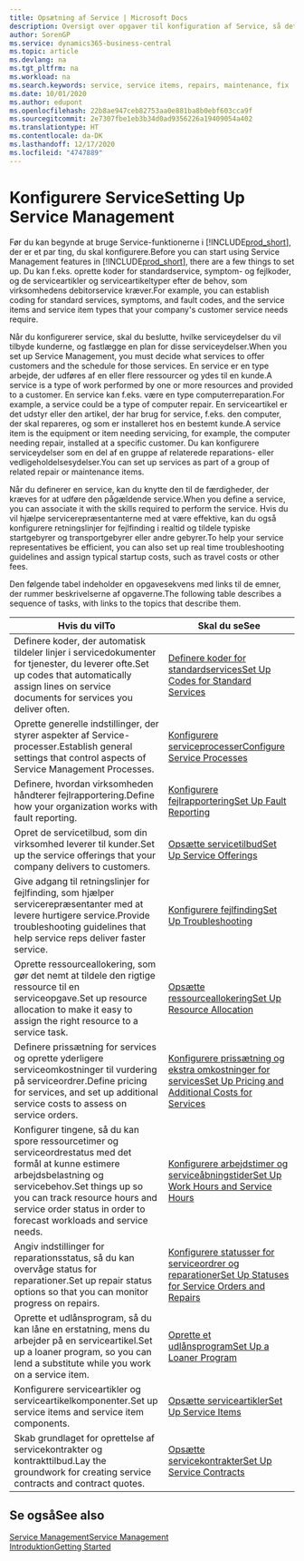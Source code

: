 ```yaml
---
title: Opsætning af Service | Microsoft Docs
description: Oversigt over opgaver til konfiguration af Service, så det passer til den måde, organisationen administrerer sine tjenester på.
author: SorenGP
ms.service: dynamics365-business-central
ms.topic: article
ms.devlang: na
ms.tgt_pltfrm: na
ms.workload: na
ms.search.keywords: service, service items, repairs, maintenance, fix
ms.date: 10/01/2020
ms.author: edupont
ms.openlocfilehash: 22b8ae947ceb82753aa0e881ba8b0ebf603cca9f
ms.sourcegitcommit: 2e7307fbe1eb3b34d0ad9356226a19409054a402
ms.translationtype: HT
ms.contentlocale: da-DK
ms.lasthandoff: 12/17/2020
ms.locfileid: "4747889"
---
```

# <a name="setting-up-service-management"></a><span data-ttu-id="97e26-103">Konfigurere Service</span><span class="sxs-lookup"><span data-stu-id="97e26-103">Setting Up Service Management</span></span>
<span data-ttu-id="97e26-104">Før du kan begynde at bruge Service-funktionerne i [!INCLUDE[prod_short](includes/prod_short.md)], der er et par ting, du skal konfigurere.</span><span class="sxs-lookup"><span data-stu-id="97e26-104">Before you can start using Service Management features in [!INCLUDE[prod_short](includes/prod_short.md)], there are a few things to set up.</span></span> <span data-ttu-id="97e26-105">Du kan f.eks. oprette koder for standardservice, symptom- og fejlkoder, og de serviceartikler og serviceartikeltyper efter de behov, som virksomhedens debitorservice kræver.</span><span class="sxs-lookup"><span data-stu-id="97e26-105">For example, you can establish coding for standard services, symptoms, and fault codes, and the service items and service item types that your company's customer service needs require.</span></span>  

<span data-ttu-id="97e26-106">Når du konfigurerer service, skal du beslutte, hvilke serviceydelser du vil tilbyde kunderne, og fastlægge en plan for disse serviceydelser.</span><span class="sxs-lookup"><span data-stu-id="97e26-106">When you set up Service Management, you must decide what services to offer customers and the schedule for those services.</span></span> <span data-ttu-id="97e26-107">En service er en type arbejde, der udføres af en eller flere ressourcer og ydes til en kunde.</span><span class="sxs-lookup"><span data-stu-id="97e26-107">A service is a type of work performed by one or more resources and provided to a customer.</span></span> <span data-ttu-id="97e26-108">En service kan f.eks. være en type computerreparation.</span><span class="sxs-lookup"><span data-stu-id="97e26-108">For example, a service could be a type of computer repair.</span></span> <span data-ttu-id="97e26-109">En serviceartikel er det udstyr eller den artikel, der har brug for service, f.eks. den computer, der skal repareres, og som er installeret hos en bestemt kunde.</span><span class="sxs-lookup"><span data-stu-id="97e26-109">A service item is the equipment or item needing servicing, for example, the computer needing repair, installed at a specific customer.</span></span> <span data-ttu-id="97e26-110">Du kan konfigurere serviceydelser som en del af en gruppe af relaterede reparations- eller vedligeholdelsesydelser.</span><span class="sxs-lookup"><span data-stu-id="97e26-110">You can set up services as part of a group of related repair or maintenance items.</span></span>  
  
<span data-ttu-id="97e26-111">Når du definerer en service, kan du knytte den til de færdigheder, der kræves for at udføre den pågældende service.</span><span class="sxs-lookup"><span data-stu-id="97e26-111">When you define a service, you can associate it with the skills required to perform the service.</span></span> <span data-ttu-id="97e26-112">Hvis du vil hjælpe servicerepræsentanterne med at være effektive, kan du også konfigurere retningslinjer for fejlfinding i realtid og tildele typiske startgebyrer og transportgebyrer eller andre gebyrer.</span><span class="sxs-lookup"><span data-stu-id="97e26-112">To help your service representatives be efficient, you can also set up real time troubleshooting guidelines and assign typical startup costs, such as travel costs or other fees.</span></span>  

<span data-ttu-id="97e26-113">Den følgende tabel indeholder en opgavesekvens med links til de emner, der rummer beskrivelserne af opgaverne.</span><span class="sxs-lookup"><span data-stu-id="97e26-113">The following table describes a sequence of tasks, with links to the topics that describe them.</span></span>  
  
| <span data-ttu-id="97e26-114">Hvis du vil</span><span class="sxs-lookup"><span data-stu-id="97e26-114">To</span></span> | <span data-ttu-id="97e26-115">Skal du se</span><span class="sxs-lookup"><span data-stu-id="97e26-115">See</span></span> |
| --- | --- |
| <span data-ttu-id="97e26-116">Definere koder, der automatisk tildeler linjer i servicedokumenter for tjenester, du leverer ofte.</span><span class="sxs-lookup"><span data-stu-id="97e26-116">Set up codes that automatically assign lines on service documents for services you deliver often.</span></span> |[<span data-ttu-id="97e26-117">Definere koder for standardservices</span><span class="sxs-lookup"><span data-stu-id="97e26-117">Set Up Codes for Standard Services</span></span>](service-how-setup-service-coding.md)|
| <span data-ttu-id="97e26-118">Oprette generelle indstillinger, der styrer aspekter af Service-processer.</span><span class="sxs-lookup"><span data-stu-id="97e26-118">Establish general settings that control aspects of Service Management Processes.</span></span>|[<span data-ttu-id="97e26-119">Konfigurere serviceprocesser</span><span class="sxs-lookup"><span data-stu-id="97e26-119">Configure Service Processes</span></span>](service-setup-service-processes.md)|
| <span data-ttu-id="97e26-120">Definere, hvordan virksomheden håndterer fejlrapportering.</span><span class="sxs-lookup"><span data-stu-id="97e26-120">Define how your organization works with fault reporting.</span></span> |[<span data-ttu-id="97e26-121">Konfigurere fejlrapportering</span><span class="sxs-lookup"><span data-stu-id="97e26-121">Set Up Fault Reporting</span></span>](service-how-setup-fault-reporting.md) |
| <span data-ttu-id="97e26-122">Opret de servicetilbud, som din virksomhed leverer til kunder.</span><span class="sxs-lookup"><span data-stu-id="97e26-122">Set up the service offerings that your company delivers to customers.</span></span>|[<span data-ttu-id="97e26-123">Opsætte servicetilbud</span><span class="sxs-lookup"><span data-stu-id="97e26-123">Set Up Service Offerings</span></span>](service-how-setup-service-offerings.md)|
| <span data-ttu-id="97e26-124">Give adgang til retningslinjer for fejlfinding, som hjælper servicerepræsentanter med at levere hurtigere service.</span><span class="sxs-lookup"><span data-stu-id="97e26-124">Provide troubleshooting guidelines that help service reps deliver faster service.</span></span> |[<span data-ttu-id="97e26-125">Konfigurere fejlfinding</span><span class="sxs-lookup"><span data-stu-id="97e26-125">Set Up Troubleshooting</span></span>](service-how-setup-troubleshooting.md) |
| <span data-ttu-id="97e26-126">Oprette ressourceallokering, som gør det nemt at tildele den rigtige ressource til en serviceopgave.</span><span class="sxs-lookup"><span data-stu-id="97e26-126">Set up resource allocation to make it easy to assign the right resource to a service task.</span></span> |[<span data-ttu-id="97e26-127">Opsætte ressourceallokering</span><span class="sxs-lookup"><span data-stu-id="97e26-127">Set Up Resource Allocation</span></span>](service-how-setup-resource-allocation.md) |
| <span data-ttu-id="97e26-128">Definere prissætning for services og oprette yderligere serviceomkostninger til vurdering på serviceordrer.</span><span class="sxs-lookup"><span data-stu-id="97e26-128">Define pricing for services, and set up additional service costs to assess on service orders.</span></span> |[<span data-ttu-id="97e26-129">Konfigurere prissætning og ekstra omkostninger for services</span><span class="sxs-lookup"><span data-stu-id="97e26-129">Set Up Pricing and Additional Costs for Services</span></span>](service-how-setup-service-costs-pricing.md)|
| <span data-ttu-id="97e26-130">Konfigurer tingene, så du kan spore ressourcetimer og serviceordrestatus med det formål at kunne estimere arbejdsbelastning og servicebehov.</span><span class="sxs-lookup"><span data-stu-id="97e26-130">Set things up so you can track resource hours and service order status in order to forecast workloads and service needs.</span></span>|[<span data-ttu-id="97e26-131">Konfigurere arbejdstimer og serviceåbningstider</span><span class="sxs-lookup"><span data-stu-id="97e26-131">Set Up Work Hours and Service Hours</span></span>](service-how-setup-work-service-hours.md)|
| <span data-ttu-id="97e26-132">Angiv indstillinger for reparationsstatus, så du kan overvåge status for reparationer.</span><span class="sxs-lookup"><span data-stu-id="97e26-132">Set up repair status options so that you can monitor progress on repairs.</span></span> | [<span data-ttu-id="97e26-133">Konfigurere statusser for serviceordrer og reparationer</span><span class="sxs-lookup"><span data-stu-id="97e26-133">Set Up Statuses for Service Orders and Repairs</span></span>](service-order-repair-status.md)|
| <span data-ttu-id="97e26-134">Oprette et udlånsprogram, så du kan låne en erstatning, mens du arbejder på en serviceartikel.</span><span class="sxs-lookup"><span data-stu-id="97e26-134">Set up a loaner program, so you can lend a substitute while you work on a service item.</span></span> |[<span data-ttu-id="97e26-135">Oprette et udlånsprogram</span><span class="sxs-lookup"><span data-stu-id="97e26-135">Set Up a Loaner Program</span></span>](service-how-setup-loaner-program.md) |
| <span data-ttu-id="97e26-136">Konfigurere serviceartikler og serviceartikelkomponenter.</span><span class="sxs-lookup"><span data-stu-id="97e26-136">Set up service items and service item components.</span></span> |[<span data-ttu-id="97e26-137">Opsætte serviceartikler</span><span class="sxs-lookup"><span data-stu-id="97e26-137">Set Up Service Items</span></span>](service-how-setup-service-items.md) |
| <span data-ttu-id="97e26-138">Skab grundlaget for oprettelse af servicekontrakter og kontrakttilbud.</span><span class="sxs-lookup"><span data-stu-id="97e26-138">Lay the groundwork for creating service contracts and contract quotes.</span></span> |[<span data-ttu-id="97e26-139">Opsætte servicekontrakter</span><span class="sxs-lookup"><span data-stu-id="97e26-139">Set Up Service Contracts</span></span>](service-how-setup-service-contracts.md) |

## <a name="see-also"></a><span data-ttu-id="97e26-140">Se også</span><span class="sxs-lookup"><span data-stu-id="97e26-140">See also</span></span>
[<span data-ttu-id="97e26-141">Service Management</span><span class="sxs-lookup"><span data-stu-id="97e26-141">Service Management</span></span>](service-service.md)  
[<span data-ttu-id="97e26-142">Introduktion</span><span class="sxs-lookup"><span data-stu-id="97e26-142">Getting Started</span></span>](product-get-started.md)  
